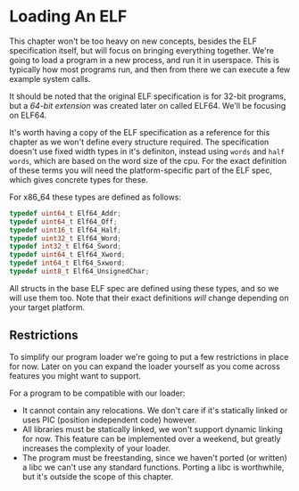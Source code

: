 # Loading An ELF

This chapter won't be too heavy on new concepts, besides the ELF specification itself, but will focus on bringing everything together. We're going to load a program in a new process, and run it in userspace. This is typically how most programs run, and then from there we can execute a few example system calls.

It should be noted that the original ELF specification is for 32-bit programs, but a *64-bit extension* was created later on called ELF64. We'll be focusing on ELF64.

It's worth having a copy of the ELF specification as a reference for this chapter as we won't define every structure required. The specification doesn't use fixed width types in it's definiton, instead using `words` and `half words`, which are based on the word size of the cpu. For the exact definition of these terms you will need the platform-specific part of the ELF spec, which gives concrete types for these.

For x86_64 these types are defined as follows:

```c
typedef uint64_t Elf64_Addr;
typedef uint64_t Elf64_Off;
typedef uint16_t Elf64_Half;
typedef uint32_t Elf64_Word;
typedef int32_t Elf64_Sword;
typedef uint64_t Elf64_Xword;
typedef int64_t Elf64_Sxword;
typedef uint8_t Elf64_UnsignedChar;
```

All structs in the base ELF spec are defined using these types, and so we will use them too. Note that their exact definitions *will* change depending on your target platform.

## Restrictions

To simplify our program loader we're going to put a few restrictions in place for now. Later on you can expand the loader yourself as you come across features you might want to support.

For a program to be compatible with our loader:

- It cannot contain any relocations. We don't care if it's statically linked or uses PIC (position independent code) however.
- All libraries must be statically linked, we won't support dynamic linking for now. This feature can be implemented over a weekend, but greatly increases the complexity of your loader.
- The program must be freestanding, since we haven't ported (or written) a libc we can't use any standard functions. Porting a libc is worthwhile, but it's outside the scope of this chapter.
